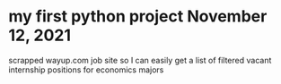 # my first python project November 12, 2021
scrapped wayup.com job site so I can easily get a list of filtered vacant internship positions for economics majors
